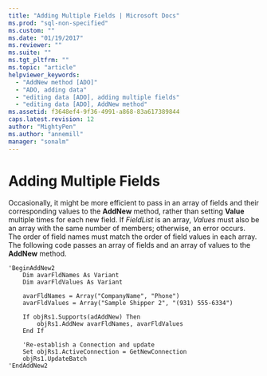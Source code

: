 ```yaml
---
title: "Adding Multiple Fields | Microsoft Docs"
ms.prod: "sql-non-specified"
ms.custom: ""
ms.date: "01/19/2017"
ms.reviewer: ""
ms.suite: ""
ms.tgt_pltfrm: ""
ms.topic: "article"
helpviewer_keywords: 
  - "AddNew method [ADO]"
  - "ADO, adding data"
  - "editing data [ADO], adding multiple fields"
  - "editing data [ADO], AddNew method"
ms.assetid: f3648ef4-9f36-4991-a868-83a617389844
caps.latest.revision: 12
author: "MightyPen"
ms.author: "annemill"
manager: "sonalm"
---
```

# Adding Multiple Fields
Occasionally, it might be more efficient to pass in an array of fields and their corresponding values to the **AddNew** method, rather than setting **Value** multiple times for each new field. If *FieldList* is an array, *Values* must also be an array with the same number of members; otherwise, an error occurs. The order of field names must match the order of field values in each array. The following code passes an array of fields and an array of values to the **AddNew** method.  
  
```  
'BeginAddNew2  
    Dim avarFldNames As Variant  
    Dim avarFldValues As Variant  
  
    avarFldNames = Array("CompanyName", "Phone")  
    avarFldValues = Array("Sample Shipper 2", "(931) 555-6334")  
  
    If objRs1.Supports(adAddNew) Then  
        objRs1.AddNew avarFldNames, avarFldValues  
    End If  
  
    'Re-establish a Connection and update  
    Set objRs1.ActiveConnection = GetNewConnection  
    objRs1.UpdateBatch  
'EndAddNew2  
```